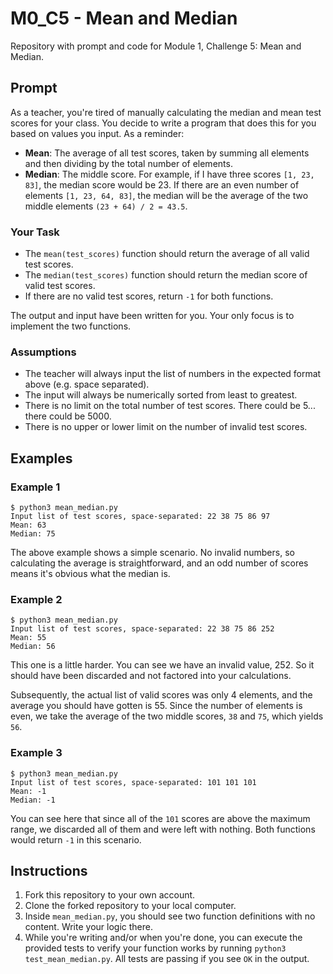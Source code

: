 # M0_C5 - Mean and Median
Repository with prompt and code for Module 1, Challenge 5: Mean and Median.

## Prompt
As a teacher, you're tired of manually calculating the median and mean test scores for your class. You decide to write a program that does this for you based on values you input. As a reminder:

- **Mean**: The average of all test scores, taken by summing all elements and then dividing by the total number of elements.
- **Median**: The middle score. For example, if I have three scores `[1, 23, 83]`, the median score would be 23. If there are an even number of elements `[1, 23, 64, 83]`, the median will be the average of the two middle elements `(23 + 64) / 2 = 43.5`.

### Your Task
- The `mean(test_scores)` function should return the average of all valid test scores.
- The `median(test_scores)` function should return the median score of valid test scores.
- If there are no valid test scores, return `-1` for both functions. 

The output and input have been written for you. Your only focus is to implement the two functions.

### Assumptions
- The teacher will always input the list of numbers in the expected format above (e.g. space separated).
- The input will always be numerically sorted from least to greatest.
- There is no limit on the total number of test scores. There could be 5... there could be 5000.
- There is no upper or lower limit on the number of invalid test scores.

## Examples
### Example 1
```
$ python3 mean_median.py
Input list of test scores, space-separated: 22 38 75 86 97
Mean: 63
Median: 75
```

The above example shows a simple scenario. No invalid numbers, so calculating the average is straightforward, and an odd number of scores means it's obvious what the median is.

### Example 2
```
$ python3 mean_median.py
Input list of test scores, space-separated: 22 38 75 86 252
Mean: 55
Median: 56
```

This one is a little harder. You can see we have an invalid value, 252. So it should have been discarded and not factored into your calculations.

Subsequently, the actual list of valid scores was only 4 elements, and the average you should have gotten is 55. Since the number of elements is even, we take the average of the two middle scores, `38` and `75`, which yields `56`.

### Example 3
```
$ python3 mean_median.py
Input list of test scores, space-separated: 101 101 101 
Mean: -1
Median: -1
```

You can see here that since all of the `101` scores are above the maximum range, we discarded all of them and were left with nothing. Both functions would return `-1` in this scenario.

## Instructions
1. Fork this repository to your own account.
2. Clone the forked repository to your local computer.
3. Inside `mean_median.py`, you should see two function definitions with no content. Write your logic there.
4. While you're writing and/or when you're done, you can execute the provided tests to verify your function works by running `python3 test_mean_median.py`. All tests are passing if you see `OK` in the output.
